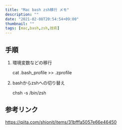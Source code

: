 ```yaml
---
title: "Mac bash zsh移行 メモ"
description: ""
date: "2021-02-08T20:54:54+09:00"
thumbnail: ""
tags: [mac,bash,zsh,技術]
---
```


## 手順
1. 環境変数などの移行

    cat .bash_profile >> .zprofile

1. bashからzshへの切り替え

    chsh -s /bin/zsh
## 参考リンク
https://qiita.com/shionit/items/31bfffa5057e66e46450
